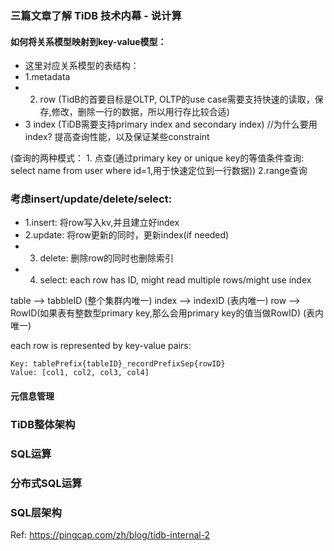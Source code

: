 ### 三篇文章了解 TiDB 技术内幕 - 说计算

#### 如何将关系模型映射到key-value模型：

* 这里对应关系模型的表结构：
* 1.metadata 
* 2. row  (TidB的首要目标是OLTP, OLTP的use case需要支持快速的读取，保存,修改，删除一行的数据，所以用行存比较合适)
* 3 index (TiDB需要支持primary index and secondary index)  //为什么要用index? 提高查询性能，以及保证某些constraint

(查询的两种模式： 1. 点查(通过primary key or unique key的等值条件查询: select name from user where id=1,用于快速定位到一行数据)) 2.range查询


### 考虑insert/update/delete/select:
* 1.insert:  将row写入kv,并且建立好index
* 2.update: 将row更新的同时，更新index(if needed)
* 3. delete: 删除row的同时也删除索引
* 4. select: each row has ID, might read multiple rows/might use index 



table --> tabbleID (整个集群内唯一)
index --> indexID  (表内唯一)
row --> RowID(如果表有整数型primary key,那么会用primary key的值当做RowID)  (表内唯一)


each row is represented by  key-value pairs:
```
Key: tablePrefix{tableID}_recordPrefixSep{rowID}
Value: [col1, col2, col3, col4]
```

#### 元信息管理

### TiDB整体架构

### SQL运算



###  分布式SQL运算









### SQL层架构

Ref: https://pingcap.com/zh/blog/tidb-internal-2